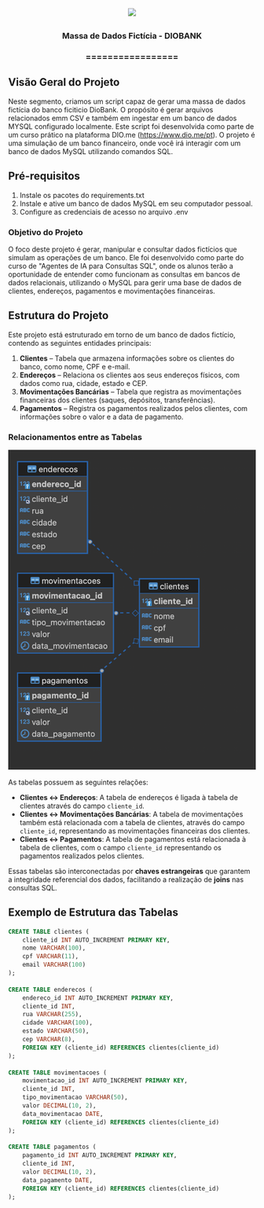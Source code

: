 <h1 align="center">
<img src="https://img.shields.io/static/v1?label=massa%20de%20massa%20POR&message=MAYCON%20BATESTIN&color=7159c1&style=flat-square&logo=ghost"/>

<h3> <p align="center">Massa de Dados Fictícia - DIOBANK </p> </h3>
<h3> <p align="center"> ================= </p> </h3>


## **Visão Geral do Projeto**

Neste segmento, criamos um script capaz de gerar uma massa de dados fictícia do banco ficiticio DioBank. O propósito é gerar arquivos relacionados emm CSV e também em ingestar em um banco de dados MYSQL configurado localmente. Este script foi desenvolvida como parte de um curso prático na plataforma DIO.me (https://www.dio.me/pt). O projeto é uma simulação de um banco financeiro, onde você irá interagir com um banco de dados MySQL utilizando comandos SQL.

## **Pré-requisitos**

1. Instale os pacotes do requirements.txt
2. Instale e ative um banco de dados MySQL em seu computador pessoal. 
3. Configure as credenciais de acesso no arquivo .env

### **Objetivo do Projeto**

O foco deste projeto é gerar, manipular e consultar dados fictícios que simulam as operações de um banco. Ele foi desenvolvido como parte do curso de "Agentes de IA para Consultas SQL", onde os alunos terão a oportunidade de entender como funcionam as consultas em bancos de dados relacionais, utilizando o MySQL para gerir uma base de dados de clientes, endereços, pagamentos e movimentações financeiras.

## **Estrutura do Projeto**

Este projeto está estruturado em torno de um banco de dados fictício, contendo as seguintes entidades principais:

1. **Clientes** – Tabela que armazena informações sobre os clientes do banco, como nome, CPF e e-mail.
2. **Endereços** – Relaciona os clientes aos seus endereços físicos, com dados como rua, cidade, estado e CEP.
3. **Movimentações Bancárias** – Tabela que registra as movimentações financeiras dos clientes (saques, depósitos, transferências).
4. **Pagamentos** – Registra os pagamentos realizados pelos clientes, com informações sobre o valor e a data de pagamento.

### **Relacionamentos entre as Tabelas**
![delta](img/DER.png)


As tabelas possuem as seguintes relações:
- **Clientes ↔ Endereços**: A tabela de endereços é ligada à tabela de clientes através do campo `cliente_id`.
- **Clientes ↔ Movimentações Bancárias**: A tabela de movimentações também está relacionada com a tabela de clientes, através do campo `cliente_id`, representando as movimentações financeiras dos clientes.
- **Clientes ↔ Pagamentos**: A tabela de pagamentos está relacionada à tabela de clientes, com o campo `cliente_id` representando os pagamentos realizados pelos clientes.

Essas tabelas são interconectadas por **chaves estrangeiras** que garantem a integridade referencial dos dados, facilitando a realização de **joins** nas consultas SQL.

## **Exemplo de Estrutura das Tabelas**

```sql
CREATE TABLE clientes (
    cliente_id INT AUTO_INCREMENT PRIMARY KEY,
    nome VARCHAR(100),
    cpf VARCHAR(11),
    email VARCHAR(100)
);

CREATE TABLE enderecos (
    endereco_id INT AUTO_INCREMENT PRIMARY KEY,
    cliente_id INT,
    rua VARCHAR(255),
    cidade VARCHAR(100),
    estado VARCHAR(50),
    cep VARCHAR(8),
    FOREIGN KEY (cliente_id) REFERENCES clientes(cliente_id)
);

CREATE TABLE movimentacoes (
    movimentacao_id INT AUTO_INCREMENT PRIMARY KEY,
    cliente_id INT,
    tipo_movimentacao VARCHAR(50),
    valor DECIMAL(10, 2),
    data_movimentacao DATE,
    FOREIGN KEY (cliente_id) REFERENCES clientes(cliente_id)
);

CREATE TABLE pagamentos (
    pagamento_id INT AUTO_INCREMENT PRIMARY KEY,
    cliente_id INT,
    valor DECIMAL(10, 2),
    data_pagamento DATE,
    FOREIGN KEY (cliente_id) REFERENCES clientes(cliente_id)
);